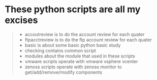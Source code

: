 These python scripts are all my excises 
=======================================
>- accoutreview is to do the account review for each quater 
>- ftpacctreview is to do the ftp account review for each quater 
>- basic is about some basic python basic study
>- checking contains common script
>- modules about the module that used in these scripts
>- vmware scripts operate with vmware vsphere vcenter
>- zenoss scripts operate with zenoss monitor to get/add/remove/modify components
